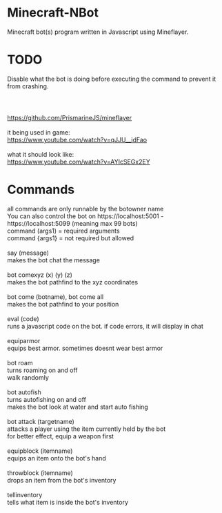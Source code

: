 # Minecraft-NBot
Minecraft bot(s) program written in Javascript using Mineflayer.

# TODO 

Disable what the bot is doing before executing the command to prevent it from crashing.

# 
\
https://github.com/PrismarineJS/mineflayer
\
\
it being used in game:\
https://www.youtube.com/watch?v=qJJU__idFao
\
\
what it should look like:\
https://www.youtube.com/watch?v=AYIcSEGx2EY

# Commands
all commands are only runnable by the botowner name\
You can also control the bot on https://localhost:5001 - https://localhost:5099 (meaning max 99 bots)\
command (args1) = required arguments\
command {args1} = not required but allowed\
\
say (message)\
    makes the bot chat the message\
\
bot comexyz (x) (y) (z)\
    makes the bot pathfind to the xyz coordinates\
\
bot come (botname), bot come all\
    makes the bot pathfind to your position\
\
eval (code)\
    runs a javascript code on the bot. if code errors, it will display in chat\
\
equiparmor\
    equips best armor. sometimes doesnt wear best armor\
\
bot roam\
    turns roaming on and off\
    walk randomly\
\
bot autofish\
    turns autofishing on and off\
    makes the bot look at water and start auto fishing\
\
bot attack (targetname)\
    attacks a player using the item currently held by the bot\
    for better effect, equip a weapon first\
\
equipblock (itemname)\
    equips an item onto the bot's hand\
\
throwblock (itemname)\
    drops an item from the bot's inventory\
\
tellinventory\
    tells what item is inside the bot's inventory

